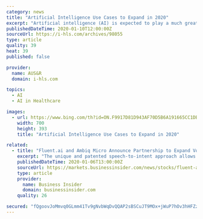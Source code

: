```yaml
---
category: news
title: "Artificial Intelligence Use Cases to Expand in 2020"
excerpt: "Artificial intelligence (AI) is expected to play a much greater role in 2020 ... Facial-recognition technologies are expected to be deployed in areas such as security and ID checking, transportation logistics, healthcare, fast food restaurants, airlines, food and beverage companies, hotels, automobiles, and the energy industry."
publishedDateTime: 2020-01-10T12:00:00Z
sourceUrl: https://i-hls.com/archives/98055
type: article
quality: 39
heat: 39
published: false

provider:
  name: AUS&R
  domain: i-hls.com

topics:
  - AI
  - AI in Healthcare

images:
  - url: https://www.bing.com/th?id=ON.F9917D81D943AF70D5B6A191665CC1DB
    width: 700
    height: 393
    title: "Artificial Intelligence Use Cases to Expand in 2020"

related:
  - title: "Fluent.ai and Ambiq Micro Announce Partnership to Expand Voice Interface Use Cases Across a Variety of Smart Devices"
    excerpt: "The unique and patented speech-to-intent approach allows development of speech recognition models in any existing language and offers unmatched multilingual capabilities. About Ambiq Micro Ambiq ..."
    publishedDateTime: 2020-01-06T13:00:00Z
    sourceUrl: https://markets.businessinsider.com/news/stocks/fluent-ai-and-ambiq-micro-announce-partnership-to-expand-voice-interface-use-cases-across-a-variety-of-smart-devices-1028796198
    type: article
    provider:
      name: Business Insider
      domain: businessinsider.com
    quality: 26

secured: "fQgoovJoMmvq0GLmm41Tv9gNvbWqDvQQAP2sBSCuJT9MOx+jWuP7hOv3hHFZzX42WwPkWq2BwNnuahEh4zxSgsNnPNpctCQdOUUIy0gF8uL7aMm2oKH/ypPrcRoetE+k8ZvB6cG8OX01vaZpIu+YXhurRJDQBqb4C0r1BwrO+EiECdvD7KSGP1in6G747LKY8QHfmeItF2/+so7m8ecuzYnT1AStyzOXBf31gBVNALE8Yjkvx8sys/JTwYg46OQ8aYRHnnQjopoNMrfMgJg8pg==;fZ7embFhY8THPBfCa1omtA=="
---
```


